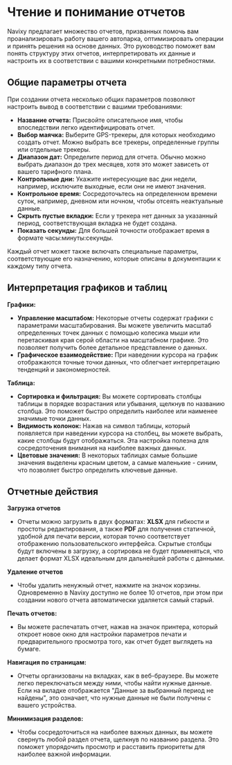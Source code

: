 # Чтение и понимание отчетов

Navixy предлагает множество отчетов, призванных помочь вам проанализировать работу вашего автопарка, оптимизировать операции и принять решения на основе данных. Это руководство поможет вам понять структуру этих отчетов, интерпретировать их данные и настроить их в соответствии с вашими конкретными потребностями.

## Общие параметры отчета

При создании отчета несколько общих параметров позволяют настроить вывод в соответствии с вашими требованиями:

- **Название отчета:** Присвойте описательное имя, чтобы впоследствии легко идентифицировать отчет.
- **Выбор маячка:** Выберите GPS-трекеры, для которых необходимо создать отчет. Можно выбрать все трекеры, определенные группы или отдельные трекеры.
- **Диапазон дат:** Определите период для отчета. Обычно можно выбрать диапазон до трех месяцев, хотя это может зависеть от вашего тарифного плана.
- **Контрольные дни:** Укажите интересующие вас дни недели, например, исключите выходные, если они не имеют значения.
- **Контрольное время:** Сосредоточьтесь на определенном времени суток, например, дневном или ночном, чтобы отсеять неактуальные данные.
- **Скрыть пустые вкладки:** Если у трекера нет данных за указанный период, соответствующая вкладка не будет создана.
- **Показать секунды:** Для большей точности отображает время в формате часы:минуты:секунды.

Каждый отчет может также включать специальные параметры, соответствующие его назначению, которые описаны в документации к каждому типу отчета.

## Интерпретация графиков и таблиц

**Графики:**

- **Управление масштабом:** Некоторые отчеты содержат графики с параметрами масштабирования. Вы можете увеличить масштаб определенных точек данных с помощью колесика мыши или перетаскивая края серой области на масштабном графике. Это позволяет получить более детальное представление о данных.
- **Графическое взаимодействие:** При наведении курсора на график отображаются точные точки данных, что облегчает интерпретацию тенденций и закономерностей.

**Таблица:**

- **Сортировка и фильтрация:** Вы можете сортировать столбцы таблицы в порядке возрастания или убывания, щелкнув по названию столбца. Это поможет быстро определить наиболее или наименее значимые точки данных.
- **Видимость колонок:** Нажав на символ таблицы, который появляется при наведении курсора на столбец, вы можете выбрать, какие столбцы будут отображаться. Эта настройка полезна для сосредоточения внимания на наиболее важных данных.
- **Цветовые значения:** В некоторых таблицах самые большие значения выделены красным цветом, а самые маленькие - синим, что позволяет быстро определить ключевые данные.

## Отчетные действия

**Загрузка отчетов**

- Отчеты можно загрузить в двух форматах: **XLSX** для гибкости и простоты редактирования, а также **PDF** для получения статичной, удобной для печати версии, которая точно соответствует отображению пользовательского интерфейса. Скрытые столбцы будут включены в загрузку, а сортировка не будет применяться, что делает формат XLSX идеальным для дальнейшей работы с данными.

**Удаление отчетов**

- Чтобы удалить ненужный отчет, нажмите на значок корзины. Одновременно в Navixy доступно не более 10 отчетов, при этом при создании нового отчета автоматически удаляется самый старый.

**Печать отчетов:**

- Вы можете распечатать отчет, нажав на значок принтера, который откроет новое окно для настройки параметров печати и предварительного просмотра того, как отчет будет выглядеть на бумаге.

**Навигация по страницам:**

- Отчеты организованы на вкладках, как в веб-браузере. Вы можете легко переключаться между ними, чтобы найти нужные данные. Если на вкладке отображается "Данные за выбранный период не найдены", это означает, что нужные данные не были получены с вашего устройства.

**Минимизация разделов:**

- Чтобы сосредоточиться на наиболее важных данных, вы можете свернуть любой раздел отчета, щелкнув по названию раздела. Это поможет упорядочить просмотр и расставить приоритеты для наиболее важной информации.
